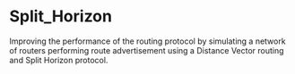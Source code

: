 # Split_Horizon
Improving the performance of the routing protocol by simulating a network of routers performing route advertisement using a Distance Vector routing and Split Horizon protocol.
